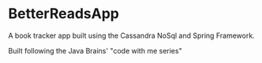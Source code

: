 # BetterReadsApp

A book tracker app built using the Cassandra NoSql and Spring Framework.

Built following the Java Brains' "code with me series"

